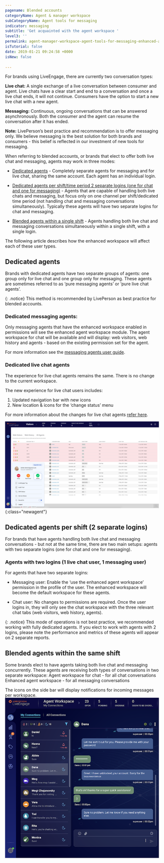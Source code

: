 ```yaml
---
pagename: Blended accounts
categoryName: Agent & manager workspace
subCategoryName: Agent tools for messaging
indicator: messaging
subtitle: 'Get acquainted with the agent workspace '
level3: ''
permalink: agent-manager-workspace-agent-tools-for-messaging-enhanced-agent-workspace-for-messaging-blended-accounts.html
isTutorial: false
date: 2019-01-21 09:24:58 +0000
isNew: false

---
```


For brands using LiveEngage, there are currently two conversation types:

**Live chat:** A single exchange of a live conversation between consumer and agent. Live chats have a clear start and end to a conversation and once a live chat ends, it will not continue. Consumers have the option to start a new live chat with a new agent.

**Messaging:** Continuous, ongoing conversations that can be answered asynchronously. Both the consumer and the agent can resume the conversation after it has ended.

**Note:** LivePerson’s best practice and recommendation is to offer messaging only. We believe messaging is the best solution for both brands and consumers - this belief is reflected in our investment of new tools for messaging.

When referring to blended accounts, or brands that elect to offer both live chat and messaging, agents may work in three modes:

* [Dedicated agents](#dedicated-agents) - Completely separate agents for messaging and for live chat, sharing  the same account. Each agent has an individual login.

* [Dedicated agents per shift/time period 2 separate logins (one for chat and one for messaging)](#dedicated-agents-per-shift)  - Agents that are capable of handling both live chats and messaging, but focus only on one channel per shift/dedicated time period (not handling chat and messaging conversations simultaneously). Typically these agents will have two separate logins for chat and messaging.

* [Blended agents within a single shift](#blended-agents-within-the-same-shift) - Agents handling both live chat and messaging conversations simultaneously within a single shift, with a single login.

The following article describes how the enhanced workspace will affect each of these user types.

## Dedicated agents

Brands with dedicated agents have two separate groups of agents: one group only for live chat and one group only for messaging. These agents are sometimes referred to as ‘pure messaging agents’ or ‘pure live chat agents’.

{: .notice}
This method is recommended by LivePerson as best practice for blended accounts.

### Dedicated messaging agents:

Only messaging agents that have the enhanced workspace enabled in permissions will see the enhanced agent workspace module. The agent workspace for chat will be available and will display: web visitors, web history and agents - based on the existing permission set for the agent.  

For more information see the [messaging agents user guide](https://knowledge.liveperson.com/agent-manager-workspace-agent-tools-for-messaging-enhanced-agent-workspace-for-messaging-the-enhanced-agent-workspace.html).

### Dedicated live chat agents

The experience for live chat agents remains the same. There is no change to the current workspace.

The new experience for live chat users includes:
1. Updated navigation bar with new icons
2. New location & icons for the ‘change status’ menu

For more information about the changes for live chat agents [refer here](https://knowledge.liveperson.com/live-chat-agents-managers-new-navigation-status-button.html).

![image alt text](img/blendedImage_0.png){:class="newagent"}

## Dedicated agents per shift (2 separate logins)

For brands that have agents handling both live chat and messaging conversations - but not at the same time, there are two main setups: agents with two separate logins (one for chat and one for messaging).

### Agents with two logins (1 live chat user, 1 messaging user)

For agents that have two separate logins:

* Messaging user: Enable the ‘use the enhanced agent workspace’ permission in the profile of the user. The enhanced workspace will become the default workspace for these agents.

* Chat user: No changes to permissions are required. Once the user logins in, they will only see the chat workspace with the three relevant chat tabs (web visitors, web history, agents).

{: .notice}
This mode of operations is not best practice, we recommended working with fully dedicated agents. If you elect to work with agents with 2 logins, please note the performance and metrics of these agents will appear on 2 separate reports.

## Blended agents within the same shift

Some brands elect to have agents taking both live chat and messaging concurrently. These agents are receiving both types of conversations in two separate workspace:
Agent workspace for chat - for all chat conversations
Enhanced agent workspace - for all messaging conversations

The icons on the side bar will display notifications for incoming messages per workspace.
![](img/blended_accounts_same_shift.png)
